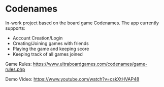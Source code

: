 # Codenames

In-work project based on the board game Codenames. The app currently supports:
- Account Creation/Login
- Creating/Joining games with friends
- Playing the game and keeping score
- Keeping track of all games joined

Game Rules:
https://www.ultraboardgames.com/codenames/game-rules.php

Demo Video:
https://www.youtube.com/watch?v=cskXtHVAP48
